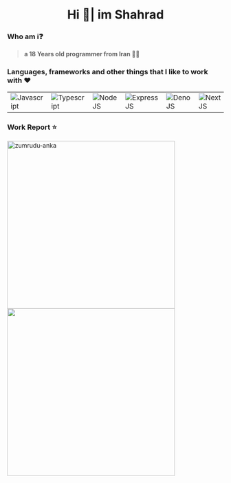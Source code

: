 <h1 align="middle">Hi 👋| im Shahrad</h1>

<h3><bold>Who am i❓</bold></h3>

> **a 18 Years old programmer from Iran 🧑‍💻**

<h3>Languages, frameworks and other things that I like to work with ❤️</h3>
<table align="middle">
  <tr>
    <td>
       <img src="https://skillicons.dev/icons?i=js" alt="Javascript" />
    </td>
    <td>
       <img src="https://skillicons.dev/icons?i=ts" alt="Typescript" />
    </td>
    <td>
       <img src="https://skillicons.dev/icons?i=nodejs" alt="NodeJS" />
    </td>
    <td>
       <img src="https://skillicons.dev/icons?i=expressjs"  alt="ExpressJS" />
    </td>
        <td>
       <img src="https://skillicons.dev/icons?i=deno"  alt="DenoJS" />
    </td>
    <td>
       <img src="https://skillicons.dev/icons?i=nextjs"  alt="NextJS" />
    </td>
    <td>
       <img src="https://skillicons.dev/icons?i=react"  alt="ReactJS" />
    </td>
    <td>
       <img src="https://skillicons.dev/icons?i=tailwind"  alt="TailWindCSS" />
    </td>
    <td>
       <img src="https://skillicons.dev/icons?i=cs" alt="C#" />
    </td>
    <td>
       <img src="https://skillicons.dev/icons?i=net" alt=".NET" />
    </td>
    <td>
       <img src="https://skillicons.dev/icons?i=lua"  alt="Lua" />
    </td>
  </tr>
</table>
<h3>Work Report ⭐</h3>
<div align=left>
    <img align="center" width=390 src="https://github-readme-streak-stats.herokuapp.com/?user=ITSHahrad&theme=vue-dark&hide_border=true" alt="zumrudu-anka" />
    &nbsp;
  <img align="center" width=390 src="https://github-readme-stats.vercel.app/api?username=ITSHahrad&theme=vue-dark&show_icons=true&hide_border=true&count_private=true" />
</div>
